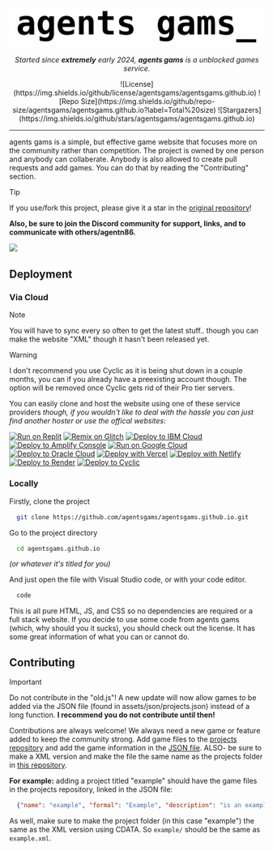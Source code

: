 
<div align="center">
  <img src="https://raw.githubusercontent.com/agentsgams/.github/refs/heads/main/header.png">
  <p><i>Started since <b>extremely</b> early 2024, <b>agents gams</b> is a unblocked games service.</i></p>
</div>
<div align="center">
![License](https://img.shields.io/github/license/agentsgams/agentsgams.github.io)
![Repo Size](https://img.shields.io/github/repo-size/agentsgams/agentsgams.github.io?label=Total%20size)
![Stargazers](https://img.shields.io/github/stars/agentsgams/agentsgams.github.io)
</div>

----

agents gams is a simple, but effective game website that focuses more on the community rather than competition. The project is owned by one person and anybody can collaberate. Anybody is also allowed to create pull requests and add games. You can do that by reading the "Contributing" section.

> [!TIP]
> If you use/fork this project, please give it a star in the [original repository](https://github.com/agentsgams/agentsgams.github.io)!

**Also, be sure to join the Discord community for support, links, and to communicate with others/agentn86.**

[<img src="https://raw.githubusercontent.com/agentsgams/agentsgams.github.io/refs/heads/main/assets/img/disc.png">](https://discord.gg/AMAA6tkysF)

## Deployment

### Via Cloud

> [!NOTE]
> You will have to sync every so often to get the latest stuff.. though you can make the website "XML" though it hasn't been released yet.

> [!WARNING]
> I don't recommend you use Cyclic as it is being shut down in a couple months, you can if you already have a preexisting account though. The option will be removed once Cyclic gets rid of their Pro tier servers.

You can easily clone and host the website using one of these service providers *though, if you wouldn't like to deal with the hassle you can just find another hoster or use the offical websites*:

[![Run on Replit](https://binbashbanana.github.io/deploy-buttons/buttons/remade/replit.svg)](https://replit.com/github/agentsgams/agentsgams.github.io)
[![Remix on Glitch](https://binbashbanana.github.io/deploy-buttons/buttons/remade/glitch.svg)](https://glitch.com/edit/#!/import/github/agentsgams/agentsgams.github.io)
[![Deploy to IBM Cloud](https://binbashbanana.github.io/deploy-buttons/buttons/remade/ibmcloud.svg)](https://cloud.ibm.com/devops/setup/deploy?repository=https://github.com/agentsgams/agentsgams.github.io)
[![Deploy to Amplify Console](https://binbashbanana.github.io/deploy-buttons/buttons/remade/amplifyconsole.svg)](https://console.aws.amazon.com/amplify/home#/deploy?repo=https://github.com/agentsgams/agentsgams.github.io)
[![Run on Google Cloud](https://binbashbanana.github.io/deploy-buttons/buttons/remade/googlecloud.svg)](https://deploy.cloud.run/?git_repo=https://github.com/agentsgams/agentsgams.github.io)
[![Deploy to Oracle Cloud](https://binbashbanana.github.io/deploy-buttons/buttons/remade/oraclecloud.svg)](https://cloud.oracle.com/resourcemanager/stacks/create?zipUrl=https://github.com/agentsgams/agentsgams.github.io/archive/refs/heads/main.zip)
[![Deploy with Vercel](https://binbashbanana.github.io/deploy-buttons/buttons/remade/vercel.svg)](https://vercel.com/new/clone?repository-url=https://github.com/agentsgams/agentsgams.github.io) 
[![Deploy with Netlify](https://binbashbanana.github.io/deploy-buttons/buttons/remade/netlify.svg)](https://app.netlify.com/start/deploy?repository=https://github.com/agentsgams/agentsgams.github.io)
[![Deploy to Render](https://binbashbanana.github.io/deploy-buttons/buttons/remade/render.svg)](https://render.com/deploy?repo=https://github.com/agentsgams/agentsgams.github.io)
[![Deploy to Cyclic](https://binbashbanana.github.io/deploy-buttons/buttons/remade/cyclic.svg)](https://app.cyclic.sh/api/app/deploy/agentsgams/agentsgams.github.io)

### Locally

Firstly, clone the project

```bash
  git clone https://github.com/agentsgams/agentsgams.github.io.git
```

Go to the project directory

```bash
  cd agentsgams.github.io
```
*(or whatever it's titled for you)*

And just open the file with Visual Studio code, or with your code editor.

```bash
  code
```

This is all pure HTML, JS, and CSS so no dependencies are required or a full stack website. If you decide to use some code from agents gams (which, why should you it sucks), you should check out the license. It has some great information of what you can or cannot do.

## Contributing

> [!IMPORTANT]
> Do not contribute in the "old.js"! A new update will now allow games to be added via the JSON file (found in assets/json/projects.json) instead of a long function. **I recommend you do not contribute until then!**

Contributions are always welcome! We always need a new game or feature added to keep the community strong. Add game files to the [projects repository](https://github.com/agentsgams/projects) and add the game information in the [JSON file](./assets/json/projects.json). ALSO- be sure to make a XML version and make the file the same name as the projects folder in [this repository](https://github.com/agentsgams/projectsxml).

**For example:** adding a project titled "example" should have the game files in the projects repository, linked in the JSON file:

```json
  {"name": "example", "formal": "Example", "description": "is an example..", "image": "example.png", "color": "white", "link": "example"}
```

As well, make sure to make the project folder (in this case "example") the same as the XML version using CDATA. So `example/` should be the same as `example.xml`.
